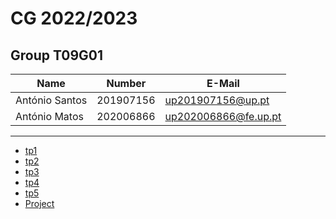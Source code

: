 # CG 2022/2023

## Group T09G01
| Name             | Number    | E-Mail             |
| ---------------- | --------- | ------------------ |
| António Santos         | 201907156 | up201907156@up.pt                |
| António Matos       | 202006866 | up202006866@fe.up.pt               |

----

  - [tp1](tp1/README.md)
  - [tp2](tp2/README.md)
  - [tp3](tp3/README.md)
  - [tp4](tp4/README.md)
  - [tp5](tp5/README.md)
  - [Project](proj/README.md)